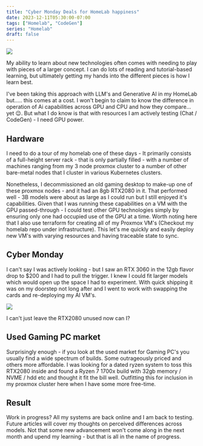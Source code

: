```yaml
---
title: "Cyber Monday Deals for HomeLab happiness"
date: 2023-12-11T05:30:00-07:00
tags: ["Homelab", "CodeGen"]
series: "Homelab"
draft: false
---
```


![](https://content.bekindchooseviolence.com/homelab-3060.jpg)

My ability to learn about new technologies often comes with needing to play with pieces of a larger concept. I can do lots of reading and tutorial-based learning, but ultimately getting my hands into the different pieces is how I learn best. 

I've been taking this approach with LLM's and Generative AI in my HomeLab but..... this comes at a cost. I won't begin to claim to know the difference in operation of Ai capabilities across GPU and CPU and how they compare... yet :wink:. But what I do know is that with resources I am actively testing (Chat / CodeGen) - I need GPU power.

## Hardware

I need to do a tour of my homelab one of these days - It primarily consists of a full-height server rack - that is only partially filled - with a number of machines ranging from my 3 node proxmox cluster to a number of other bare-metal nodes that I cluster in various Kubernetes clusters. 

Nonetheless, I decommissioned an old gaming desktop to make-up one of these proxmox nodes - and it had an 8gb RTX2080 in it. That performed well - 3B models were about as large as I could run but I still enjoyed it's capabilities. Given that I was running these capabilities on a VM with the GPU passed-through - I could test other GPU technologies simply by ensuring only one had occupied use of the GPU at a time. Worth noting here that I also use terraform for creating all of my Proxmox VM's (Checkout my homelab repo under infrastructure). This let's me quickly and easily deploy new VM's with varying resources and having traceable state to sync.

## Cyber Monday

I can't say I was actively looking - but I saw an RTX 3060 in the 12gb flavor drop to $200 and I had to pull the trigger. I knew I could fit larger models which would open up the space I had to experiment. With quick shipping it was on my doorstep not long after and I went to work with swapping the cards and re-deploying my AI VM's. 

![](https://content.bekindchooseviolence.com/homelab-hotswap.jpg)

I can't just leave the RTX2080 unused now can I?

## Used Gaming PC market

Surprisingly enough - if you look at the used market for Gaming PC's you usually find a wide spectrum of builds. Some outrageously priced and others more affordable. I was looking for a dated ryzen system to toss this RTX2080 inside and found a Ryzen 7 1700x build with 32gb memory / NVME / hdd etc and thought it fit the bill well. Outfitting this for inclusion in my proxmox cluster here when I have some more free-time. 

## Result
Work in progress? All my systems are back online and I am back to testing. Future articles will cover my thoughts on perceived differences across models. Not that some new advancement won't come along in the next month and upend my learning - but that is all in the name of progress. 
